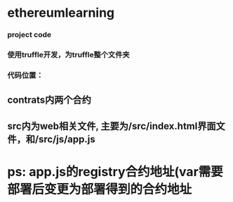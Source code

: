 # ethereumlearning
### project code
### 使用truffle开发，为truffle整个文件夹
### 代码位置：
## contrats内两个合约
## src内为web相关文件, 主要为/src/index.html界面文件，和/src/js/app.js
# ps: app.js的registry合约地址(var需要部署后变更为部署得到的合约地址
